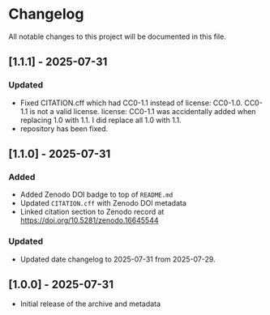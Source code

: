 # Changelog

All notable changes to this project will be documented in this file.

## [1.1.1] - 2025-07-31

### Updated

- Fixed CITATION.cff which had CC0-1.1 instead of license: CC0-1.0. CC0-1.1 is not a valid license. license: CC0-1.1 was accidentally added when replacing 1.0 with 1.1. I did replace all 1.0 with 1.1.
- repository has been fixed.

## [1.1.0] - 2025-07-31

### Added

- Added Zenodo DOI badge to top of `README.md`
- Updated `CITATION.cff` with Zenodo DOI metadata
- Linked citation section to Zenodo record at https://doi.org/10.5281/zenodo.16645544

### Updated

- Updated date changelog to 2025-07-31 from 2025-07-29.

## [1.0.0] - 2025-07-31

- Initial release of the archive and metadata
